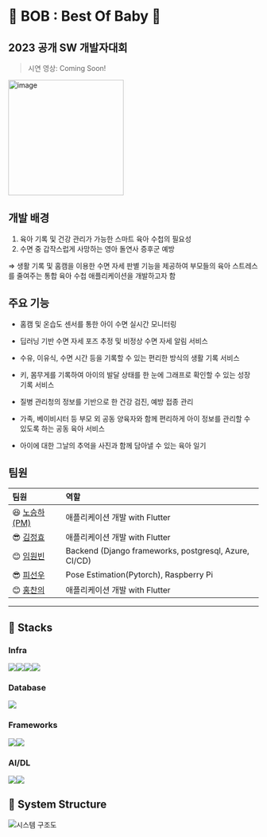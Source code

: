 # 👶 BOB : Best Of Baby 👶

## 2023 공개 SW 개발자대회


> 시연 영상: Coming Soon! <br>

<img width="232" alt="image" src="https://github.com/LSTM2023/BoB-AppPart/assets/87134427/8538e986-f09b-44af-b44a-16a57ada4127">

## 개발 배경

1. 육아 기록 및 건강 관리가 가능한 스마트 육아 수첩의 필요성
2. 수면 중 갑작스럽게 사망하는 영아 돌연사 증후군 예방

  &Rightarrow; 생활 기록 및 홈캠을 이용한 수면 자세 판별 기능을 제공하여 부모들의 육아 스트레스를 줄여주는 통합 육아 수첩 애플리케이션을 개발하고자 함

## 주요 기능

- 홈캠 및 온습도 센서를 통한 아이 수면 실시간 모니터링
  
- 딥러닝 기반 수면 자세 포즈 추정 및 비정상 수면 자세 알림 서비스
- 수유, 이유식, 수면 시간 등을 기록할 수 있는 편리한 방식의 생활 기록 서비스
- 키, 몸무게를 기록하여 아이의 발달 상태를 한 눈에 그래프로 확인할 수 있는 성장 기록 서비스
- 질병 관리청의 정보를 기반으로 한 건강 검진, 예방 접종 관리
- 가족, 베이비시터 등 부모 외 공동 양육자와 함께 편리하게 아이 정보를 관리할 수 있도록 하는 공동 육아 서비스
- 아이에 대한 그날의 추억을 사진과 함께 담아낼 수 있는 육아 일기

## 팀원

| 팀원                                          | 역할                                     |
|:--------------------------------------------| :--------------------------------------- |
| 😆 [노승하(PM)](https://github.com/seungha164) | 애플리케이션 개발 with Flutter |
| 😎 [김정효](https://github.com/jjanghyo)       | 애플리케이션 개발 with Flutter |
| 😊 [임원빈](https://github.com/Mmm2927)        | Backend (Django frameworks, postgresql, Azure, CI/CD) |
| 😎 [피선우](https://github.com/SunWoo98Pi)     | Pose Estimation(Pytorch), Raspberry Pi      |
| 😊 [홍찬의](https://github.com/hcu55)          | 애플리케이션 개발 with Flutter |

---
## 🚀 Stacks
### Infra
<img src="https://img.shields.io/badge/Raspberry Pi-A22846?style=for-the-badge&logo=raspberrypi&logoColor=white"><img src="https://img.shields.io/badge/Microsoft Azure-0078D4?style=for-the-badge&logo=microsoftazure&logoColor=white"><img src="https://img.shields.io/badge/firebase-FFCA28?style=for-the-badge&logo=firebase&logoColor=white"><img src="https://img.shields.io/badge/Docker-2496ED?style=for-the-badge&logo=docker&logoColor=white">

### Database
<img src="https://img.shields.io/badge/postgresql-4169E1?style=for-the-badge&logo=postgresql&logoColor=white">

### Frameworks
<img src="https://img.shields.io/badge/django-092E20?style=for-the-badge&logo=django&logoColor=white"><img src="https://img.shields.io/badge/flutter-02569B?style=for-the-badge&logo=flutter&logoColor=white">

### AI/DL
<img src="https://img.shields.io/badge/pytorch-EE4C2C?style=for-the-badge&logo=pytorch&logoColor=white"><img src="https://img.shields.io/badge/yolo-00FFFF?style=for-the-badge&logo=yolo&logoColor=white">

## 📀 System Structure
![시스템 구조도](https://github.com/Mmm2927/LSTM/assets/75023467/a58b6387-e052-4d64-8553-97ff99dde03f)
